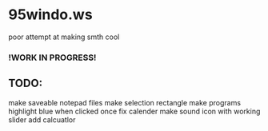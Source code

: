 # 95windo.ws
poor attempt at making smth cool

### !WORK IN PROGRESS!

## TODO:
make saveable notepad files
make selection rectangle
make programs highlight blue when clicked once
fix calender
make sound icon with working slider
add calcuatlor
